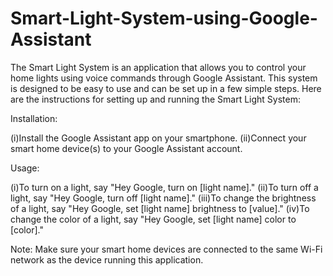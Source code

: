 # Smart-Light-System-using-Google-Assistant

The Smart Light System is an application that allows you to control your home lights using voice commands through Google Assistant. This system is designed to be easy to use and can be set up in a few simple steps. Here are the instructions for setting up and running the Smart Light System:

Installation:

(i)Install the Google Assistant app on your smartphone.
(ii)Connect your smart home device(s) to your Google Assistant account.

Usage:

(i)To turn on a light, say "Hey Google, turn on [light name]."
(ii)To turn off a light, say "Hey Google, turn off [light name]."
(iii)To change the brightness of a light, say "Hey Google, set [light name] brightness to [value]."
(iv)To change the color of a light, say "Hey Google, set [light name] color to [color]."


Note: Make sure your smart home devices are connected to the same Wi-Fi network as the device running this application.
